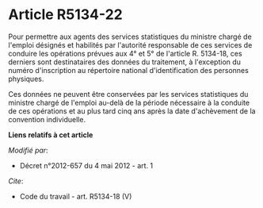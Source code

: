 # Article R5134-22

Pour permettre aux agents des services statistiques du ministre chargé de l'emploi désignés et habilités par l'autorité
responsable de ces services de conduire les opérations prévues aux 4° et 5° de l'article R. 5134-18, ces derniers sont
destinataires des données du traitement, à l'exception du numéro d'inscription au répertoire national d'identification des
personnes physiques. 

Ces données ne peuvent être conservées par les services statistiques du ministre chargé de l'emploi au-delà de la période
nécessaire à la conduite de ces opérations et au plus tard cinq ans après la date d'achèvement de la convention individuelle.

**Liens relatifs à cet article**

_Modifié par_:

  - Décret n°2012-657 du 4 mai 2012 - art. 1

_Cite_:

  - Code du travail - art. R5134-18 (V)

